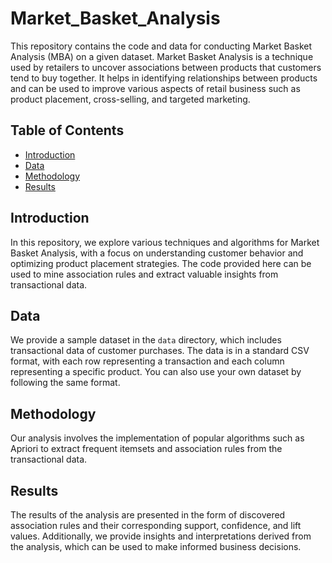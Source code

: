 # Market_Basket_Analysis

This repository contains the code and data for conducting Market Basket Analysis (MBA) on a given dataset. Market Basket Analysis is a technique used by retailers to uncover associations between products that customers tend to buy together. It helps in identifying relationships between products and can be used to improve various aspects of retail business such as product placement, cross-selling, and targeted marketing.

## Table of Contents

- [Introduction](#introduction)
- [Data](#data)
- [Methodology](#methodology)
- [Results](#results)

## Introduction

In this repository, we explore various techniques and algorithms for Market Basket Analysis, with a focus on understanding customer behavior and optimizing product placement strategies. The code provided here can be used to mine association rules and extract valuable insights from transactional data.

## Data

We provide a sample dataset in the `data` directory, which includes transactional data of customer purchases. The data is in a standard CSV format, with each row representing a transaction and each column representing a specific product. You can also use your own dataset by following the same format.

## Methodology

Our analysis involves the implementation of popular algorithms such as Apriori to extract frequent itemsets and association rules from the transactional data.

## Results

The results of the analysis are presented in the form of discovered association rules and their corresponding support, confidence, and lift values. Additionally, we provide insights and interpretations derived from the analysis, which can be used to make informed business decisions.



